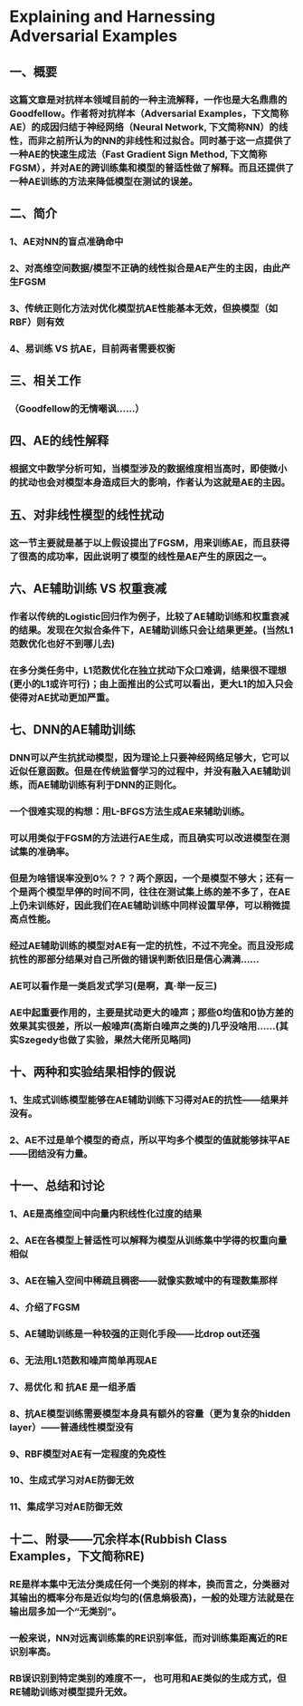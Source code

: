 # Explaining and Harnessing Adversarial Examples

## 一、概要
### 这篇文章是对抗样本领域目前的一种主流解释，一作也是大名鼎鼎的Goodfellow。作者将对抗样本（Adversarial Examples，下文简称AE）的成因归结于神经网络（Neural Network, 下文简称NN）的线性，而非之前所认为的NN的非线性和过拟合。同时基于这一点提供了一种AE的快速生成法（Fast Gradient Sign Method, 下文简称FGSM），并对AE的跨训练集和模型的普适性做了解释。而且还提供了一种AE训练的方法来降低模型在测试的误差。

## 二、简介
### 1、AE对NN的盲点准确命中
### 2、对高维空间数据/模型不正确的线性拟合是AE产生的主因，由此产生FGSM
### 3、传统正则化方法对优化模型抗AE性能基本无效，但换模型（如RBF）则有效
### 4、易训练 VS 抗AE，目前两者需要权衡

## 三、相关工作
### （Goodfellow的无情嘲讽……）

## 四、AE的线性解释
### 根据文中数学分析可知，当模型涉及的数据维度相当高时，即使微小的扰动也会对模型本身造成巨大的影响，作者认为这就是AE的主因。

## 五、对非线性模型的线性扰动
### 这一节主要就是基于以上假设提出了FGSM，用来训练AE，而且获得了很高的成功率，因此说明了模型的线性是AE产生的原因之一。

## 六、AE辅助训练 VS 权重衰减
### 作者以传统的Logistic回归作为例子，比较了AE辅助训练和权重衰减的结果。发现在欠拟合条件下，AE辅助训练只会让结果更差。(当然L1范数优化也好不到哪儿去)
### 在多分类任务中，L1范数优化在独立扰动下众口难调，结果很不理想(更小的L1或许可行)；由上面推出的公式可以看出，更大L1的加入只会使得对AE扰动更加严重。

## 七、DNN的AE辅助训练
### DNN可以产生抗扰动模型，因为理论上只要神经网络足够大，它可以近似任意函数。但是在传统监督学习的过程中，并没有融入AE辅助训练，而AE辅助训练有利于DNN的正则化。
### 一个很难实现的构想：用L-BFGS方法生成AE来辅助训练。
### 可以用类似于FGSM的方法进行AE生成，而且确实可以改进模型在测试集的准确率。
### 但是为啥错误率没到0%？？？两个原因，一个是模型不够大；还有一个是两个模型早停的时间不同，往往在测试集上练的差不多了，在AE上仍未训练好，因此我们在AE辅助训练中同样设置早停，可以稍微提高点性能。
### 经过AE辅助训练的模型对AE有一定的抗性，不过不完全。而且没形成抗性的那部分结果对自己所做的错误判断依旧是信心满满……
### AE可以看作是一类启发式学习(是啊，真·举一反三)
### AE中起重要作用的，主要是扰动更大的噪声；那些0均值和0协方差的效果其实很差，所以一般噪声(高斯白噪声之类的)几乎没啥用……(其实Szegedy也做了实验，果然大佬所见略同)

## 十、两种和实验结果相悖的假说
### 1、生成式训练模型能够在AE辅助训练下习得对AE的抗性——结果并没有。
### 2、AE不过是单个模型的奇点，所以平均多个模型的值就能够抹平AE——团结没有力量。

## 十一、总结和讨论
### 1、AE是高维空间中向量内积线性化过度的结果
### 2、AE在各模型上普适性可以解释为模型从训练集中学得的权重向量相似
### 3、AE在输入空间中稀疏且稠密——就像实数域中的有理数集那样
### 4、介绍了FGSM
### 5、AE辅助训练是一种较强的正则化手段——比drop out还强
### 6、无法用L1范数和噪声简单再现AE
### 7、易优化 和 抗AE 是一组矛盾
### 8、抗AE模型训练需要模型本身具有额外的容量（更为复杂的hidden layer）——普通线性模型没有
### 9、RBF模型对AE有一定程度的免疫性
### 10、生成式学习对AE防御无效
### 11、集成学习对AE防御无效

## 十二、附录——冗余样本(Rubbish Class Examples，下文简称RE)
### RE是样本集中无法分类成任何一个类别的样本，换而言之，分类器对其输出的概率分布是近似均匀的(信息熵极高)，一般的处理方法就是在输出层多加一个“无类别”。
### 一般来说，NN对远离训练集的RE识别率低，而对训练集距离近的RE识别率高。
### RB误识别到特定类别的难度不一， 也可用和AE类似的生成方式，但RE辅助训练对模型提升无效。
